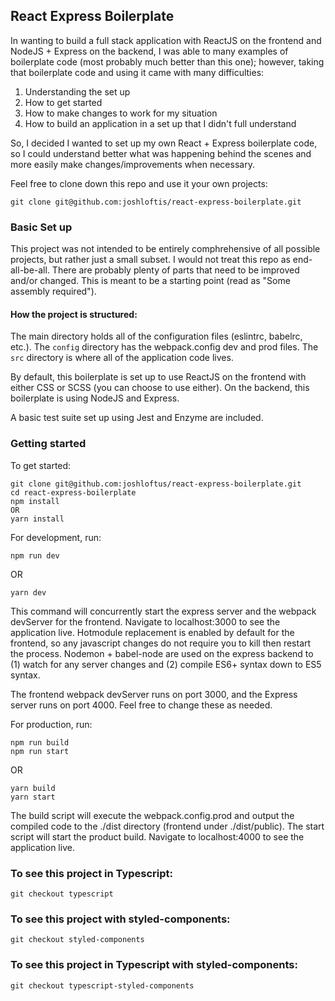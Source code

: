 ## React Express Boilerplate

In wanting to build a full stack application with ReactJS on the frontend and NodeJS + Express on the backend, I was able to many examples of boilerplate code (most probably much better than this one); however, taking that boilerplate code and using it came with many difficulties:

1.  Understanding the set up
2.  How to get started
3.  How to make changes to work for my situation
4.  How to build an application in a set up that I didn't full understand

So, I decided I wanted to set up my own React + Express boilerplate code, so I could understand better what was happening behind the scenes and more easily make changes/improvements when necessary.

Feel free to clone down this repo and use it your own projects:

```
git clone git@github.com:joshloftis/react-express-boilerplate.git
```

### Basic Set up

This project was not intended to be entirely comphrehensive of all possible projects, but rather just a small subset. I would not treat this repo as end-all-be-all. There are probably plenty of parts that need to be improved and/or changed. This is meant to be a starting point (read as "Some assembly required").

#### How the project is structured:

The main directory holds all of the configuration files (eslintrc, babelrc, etc.). The `config` directory has the webpack.config dev and prod files. The `src` directory is where all of the application code lives.

By default, this boilerplate is set up to use ReactJS on the frontend with either CSS or SCSS (you can choose to use either). On the backend, this boilerplate is using NodeJS and Express.

A basic test suite set up using Jest and Enzyme are included.

### Getting started

To get started:

```
git clone git@github.com:joshloftus/react-express-boilerplate.git
cd react-express-boilerplate
npm install
OR
yarn install
```

For development, run:

```
npm run dev
```

OR

```
yarn dev
```

This command will concurrently start the express server and the webpack devServer for the frontend. Navigate to localhost:3000 to see the application live. Hotmodule replacement is enabled by default for the frontend, so any javascript changes do not require you to kill then restart the process. Nodemon + babel-node are used on the express backend to (1) watch for any server changes and (2) compile ES6+ syntax down to ES5 syntax.

The frontend webpack devServer runs on port 3000, and the Express server runs on port 4000. Feel free to change these as needed.

For production, run:

```
npm run build
npm run start
```

OR

```
yarn build
yarn start
```

The build script will execute the webpack.config.prod and output the compiled code to the ./dist directory (frontend under ./dist/public). The start script will start the product build. Navigate to localhost:4000 to see the application live.

### To see this project in Typescript:

```
git checkout typescript
```

### To see this project with styled-components:

```
git checkout styled-components
```

### To see this project in Typescript with styled-components:

```
git checkout typescript-styled-components
```
